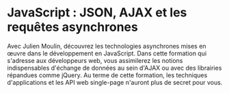 # JavaScript : JSON, AJAX et les requêtes asynchrones
Avec Julien Moulin, découvrez les technologies asynchrones mises en œuvre dans le développement en JavaScript. Dans cette formation qui s'adresse aux développeurs web, vous assimilerez les notions indispensables d'échange de données au sein d'AJAX ou avec des librairies répandues comme jQuery. Au terme de cette formation, les techniques d'applications et les API web single-page n'auront plus de secret pour vous.
